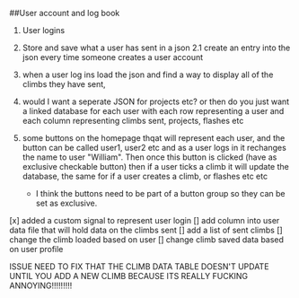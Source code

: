 ##User account and log book 

1. User logins 
2. Store and save what a user has sent in a json 
    2.1 create an entry into the json every time someone creates a user account 
3. when a user log ins load the json and find a way to display all of the climbs they have sent,
4. would I want a seperate JSON for projects etc? or then do you just want a linked database for each user with each row representing a user and each column representing climbs sent, projects, flashes etc 


5. some buttons on the homepage thqat will represent each user, and the button 
can be called user1, user2 etc and as a user logs in it rechanges the name to user "William". Then once this button is clicked (have as exclusive checkable button) then if a user ticks a climb it will update the database, the same for if a user creates a climb, or flashes etc etc
    - I think the buttons need to be part of a button group so they can be set as exclusive.



[x] added a custom signal to represent user login
[] add column into user data file that will hold data on the climbs sent
[] add a list of sent climbs
[] change the climb loaded based on user 
[] change climb saved data based on user profile 

ISSUE 
NEED TO FIX THAT THE CLIMB DATA TABLE DOESN'T UPDATE UNTIL YOU ADD A NEW CLIMB BECAUSE ITS REALLY FUCKING ANNOYING!!!!!!!!!